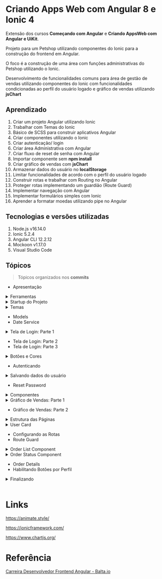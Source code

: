 # Criando Apps Web com Angular 8 e Ionic 4

Extensão dos cursos **Começando com Angular** e **Criando AppsWeb com Angular e UiKit**.

Projeto para um Petshop utilizando componentes do Ionic para a construção do frontend em Angular.

O foco é a construção de uma área com funções administrativas do Petshop utilizando o Ionic.

Desenvolvimento de funcionalidades comuns para área de gestão de vendas utilizando componentes do Ionic com funcionalidades condicionadas ao perfil do usuário logado e gráfico de vendas utilizando **jsChart**

## Aprendizado

1. Criar um projeto Angular utilizando Ionic
2. Trabalhar com Temas do Ionic
3. Básico de SCSS para construir aplicativos Angular
4. Criar componentes utilizando o Ionic
5. Criar autenticação/ login
6. Criar área Administrativa com Angular
7. Criar fluxo de reset de senha com Angular
8. Importar componente sem **npm install**
9. Criar gráfico de vendas com **jsChart**
10. Armazenar dados do usuário no **localStorage**
11. Limitar funcionalidades de acordo com o perfil do usuário logado
12. Construir rotas e trabalhar com Routing no Angular
13. Proteger rotas implementando um guardião (Route Guard)
14. Implementar navegação com Angular
15. Implementar formulários simples com Ionic
16. Aprender a formatar moedas utilizando pipe no Angular

## Tecnologias e versões utilizadas

1. Node.js v16.14.0
2. Ionic 5.2.4
3. Angular CLI 12.2.12
4. Mockoon v1.17.0
5. Visual Studio Code

## Tópicos

> Tópicos organizados nos **commits**

- Apresentação

<details><summary>Ferramentas</summary>

<br>

```ps
npm install -g @angular/cli
npm install -g ionic@5.2.4
```

```
ng version

Angular CLI: 12.2.12
Node: 16.14.0 (Unsupported)
Package Manager: npm 8.1.1
OS: win32 x64

Angular:
...

Package                      Version
------------------------------------------------------
@angular-devkit/architect    0.1202.12 (cli-only)
@angular-devkit/core         12.2.12 (cli-only)
@angular-devkit/schematics   12.2.12 (cli-only)
@schematics/angular          12.2.12 (cli-only)
```

```
ionic --version
5.2.4
```

</details>

<details><summary>Startup do Projeto</summary>

<br>

Mockoon

    Import/Export > Mockoon´s Format > Import from a file (JSON)
        ./assets/mockoon.json

Criar projeto com o nome **eshop** com o modelo **blank**

```
ionic start eshop blank
```

Arquivos diferenciados:

    src/
        theme/
            variables.scss
        global.scss

SCSS - Syntactically Awesome Style Sheet

</details>

<details><summary>Temas</summary>

<br>

```ps
ionic serve
```

https://ionicframework.com/

</details>

- Models
- Date Service

<details><summary>Tela de Login: Parte 1</summary>

<br>

```ps
ionic generate page pages/account/login
```

http://localhost:8100/login

</details>

- Tela de Login: Parte 2
- Tela de Login: Parte 3

<details><summary>Botões e Cores</summary>

<br>

https://ionicframework.com/docs/

https://animate.style/

</details>

- Autenticando

<details><summary>Salvando dados do usuário</summary>

<br>

Inspecionar > Dev Tools > Aplicativo > Armazenamento Local

```
Chave: shop.data
Value:
eyJ1c2VybmFtZSI6ImJhdG1hbiIsIm5hbWUiOiJCcnVjZSBXYXluZSIsImltYWdlIjoiaHR0cHM6Ly9iYWx0YWRlbW9zLmJsb2IuY29yZS53aW5kb3dzLm5ldC9lc2hvcC9iYXRtYW4ucG5nIiwiZW1haWwiOiJiYXRtYW5AYmFsdGEuaW8iLCJ0b2tlbiI6ImFIUjBjSE02THk5aVlXeDBZV1JsYlc5ekxtSnNiMkl1WTI5eVpTNTNhVzVrYjNkekxtNWxkQzlsYzJodmNDOWlZWFJ0WVc0dWNHNW4iLCJyb2xlcyI6WyJlbXBsb3llZSIsIm1hbmFnZXIiXX0=

```

Decodificação Base 64

```json
{
  "username": "batman",
  "name": "Bruce Wayne",
  "image": "https://baltademos.blob.core.windows.net/eshop/batman.png",
  "email": "batman@balta.io",
  "token": "aHR0cHM6Ly9iYWx0YWRlbW9zLmJsb2IuY29yZS53aW5kb3dzLm5ldC9lc2hvcC9iYXRtYW4ucG5n",
  "roles": ["employee", "manager"]
}
```

</details>

- Reset Password

<details><summary>Componentes</summary>

<br>

```ps
ionic generate module components
ionic generate component components/loading
```

http://localhost:8100/home

</details>

<details><summary>Gráfico de Vendas: Parte 1</summary>

<br>

```ps
ionic generate component components/monthly-sales-chart
```

https://www.chartjs.org/

</details>

- Gráfico de Vendas: Parte 2

<details><summary>Estrutura das Páginas</summary>

<br>

```ps
ionic generate page pages/frame
ionic generate page pages/frameless
```

</details>

<details><summary>User Card</summary>

<br>

```ps
ionic generate component components/navbar
ionic generate component components/user-card
```

</details>

- Configurando as Rotas
- Route Guard

<details><summary>Order List Component</summary>

<br>

```ps
ionic generate page pages/store/orders
ionic generate page pages/store/orders-details

ionic generate component components/order-list
```

</details>

<details><summary>Order Status Component</summary>

<br>

```ps
ionic generate component components/order-status-badge
```

</details>

- Order Details
- Habilitando Botões por Perfil

<details><summary>Finalizando</summary>

```ps
ionic build --prod
```

```
www/
```

</details>

<br>

# Links

https://animate.style/

https://ionicframework.com/

https://www.chartjs.org/

# Referência

[Carreira Desenvolvedor Frontend Angular - Balta.io](https://balta.io/carreiras/desenvolvedor-frontend-angular)
